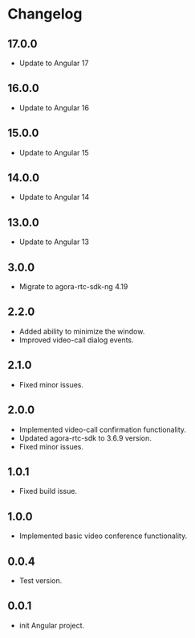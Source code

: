 # Changelog

## 17.0.0
- Update to Angular 17

## 16.0.0
- Update to Angular 16

## 15.0.0
- Update to Angular 15

## 14.0.0
- Update to Angular 14

## 13.0.0
- Update to Angular 13

## 3.0.0
- Migrate to agora-rtc-sdk-ng 4.19

## 2.2.0
 - Added ability to minimize the window.
 - Improved video-call dialog events.

## 2.1.0
 - Fixed minor issues.

## 2.0.0
- Implemented video-call confirmation functionality.
- Updated agora-rtc-sdk to 3.6.9 version.
- Fixed minor issues.

## 1.0.1
- Fixed build issue.

## 1.0.0
- Implemented basic video conference functionality.

## 0.0.4
- Test version.

## 0.0.1
- init Angular project.
